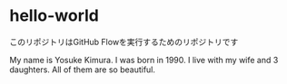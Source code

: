 # hello-world
このリポジトリはGitHub Flowを実行するためのリポジトリです

My name is Yosuke Kimura.
I was born in 1990.
I live with my wife and 3 daughters.
All of them are so beautiful.
